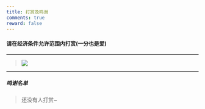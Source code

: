 ```yaml
---
title: 打赏及鸣谢
comments: true
reward: false
---
```


#### **请在经济条件允许范围内打赏(一分也是爱)**

---

<div class="success">

> ![](https://jsd.cky.codes/gh/ShengQiBaoZao/Image/allpay.png)

</div>

---

##### **鸣谢名单**

<div class="success">

> 还没有人打赏~

</div>
